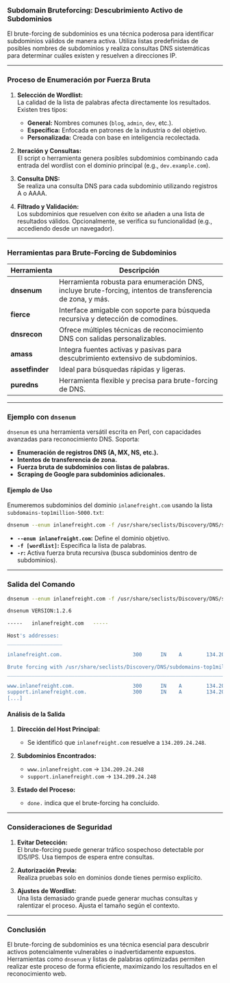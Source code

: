### **Subdomain Bruteforcing: Descubrimiento Activo de Subdominios**

El brute-forcing de subdominios es una técnica poderosa para identificar subdominios válidos de manera activa. Utiliza listas predefinidas de posibles nombres de subdominios y realiza consultas DNS sistemáticas para determinar cuáles existen y resuelven a direcciones IP.

---

### **Proceso de Enumeración por Fuerza Bruta**

1. **Selección de Wordlist:**  
    La calidad de la lista de palabras afecta directamente los resultados. Existen tres tipos:
    
    - **General:** Nombres comunes (`blog`, `admin`, `dev`, etc.).
    - **Específica:** Enfocada en patrones de la industria o del objetivo.
    - **Personalizada:** Creada con base en inteligencia recolectada.
2. **Iteración y Consultas:**  
    El script o herramienta genera posibles subdominios combinando cada entrada del wordlist con el dominio principal (e.g., `dev.example.com`).
    
3. **Consulta DNS:**  
    Se realiza una consulta DNS para cada subdominio utilizando registros A o AAAA.
    
4. **Filtrado y Validación:**  
    Los subdominios que resuelven con éxito se añaden a una lista de resultados válidos. Opcionalmente, se verifica su funcionalidad (e.g., accediendo desde un navegador).
    

---

### **Herramientas para Brute-Forcing de Subdominios**

|**Herramienta**|**Descripción**|
|---|---|
|**dnsenum**|Herramienta robusta para enumeración DNS, incluye brute-forcing, intentos de transferencia de zona, y más.|
|**fierce**|Interface amigable con soporte para búsqueda recursiva y detección de comodines.|
|**dnsrecon**|Ofrece múltiples técnicas de reconocimiento DNS con salidas personalizables.|
|**amass**|Integra fuentes activas y pasivas para descubrimiento extensivo de subdominios.|
|**assetfinder**|Ideal para búsquedas rápidas y ligeras.|
|**puredns**|Herramienta flexible y precisa para brute-forcing de DNS.|

---

### **Ejemplo con `dnsenum`**

`dnsenum` es una herramienta versátil escrita en Perl, con capacidades avanzadas para reconocimiento DNS. Soporta:

- **Enumeración de registros DNS (A, MX, NS, etc.).**
- **Intentos de transferencia de zona.**
- **Fuerza bruta de subdominios con listas de palabras.**
- **Scraping de Google para subdominios adicionales.**

#### **Ejemplo de Uso**

Enumeremos subdominios del dominio `inlanefreight.com` usando la lista `subdomains-top1million-5000.txt`:

```bash
dnsenum --enum inlanefreight.com -f /usr/share/seclists/Discovery/DNS/subdomains-top1million-5000.txt -r
```

- **`--enum inlanefreight.com`:** Define el dominio objetivo.
- **`-f [wordlist]`:** Especifica la lista de palabras.
- **`-r`:** Activa fuerza bruta recursiva (busca subdominios dentro de subdominios).

---

### **Salida del Comando**

```bash
dnsenum --enum inlanefreight.com -f /usr/share/seclists/Discovery/DNS/subdomains-top1million-20000.txt 

dnsenum VERSION:1.2.6

-----   inlanefreight.com   -----

Host's addresses:
__________________

inlanefreight.com.                       300      IN    A        134.209.24.248

Brute forcing with /usr/share/seclists/Discovery/DNS/subdomains-top1million-20000.txt:
_______________________________________________________________________________________

www.inlanefreight.com.                   300      IN    A        134.209.24.248
support.inlanefreight.com.               300      IN    A        134.209.24.248
[...]
```

#### **Análisis de la Salida**

1. **Dirección del Host Principal:**
    
    - Se identificó que `inlanefreight.com` resuelve a `134.209.24.248`.
2. **Subdominios Encontrados:**
    
    - `www.inlanefreight.com` → `134.209.24.248`
    - `support.inlanefreight.com` → `134.209.24.248`
3. **Estado del Proceso:**
    
    - `done.` indica que el brute-forcing ha concluido.

---

### **Consideraciones de Seguridad**

1. **Evitar Detección:**  
    El brute-forcing puede generar tráfico sospechoso detectable por IDS/IPS. Usa tiempos de espera entre consultas.
    
2. **Autorización Previa:**  
    Realiza pruebas solo en dominios donde tienes permiso explícito.
    
3. **Ajustes de Wordlist:**  
    Una lista demasiado grande puede generar muchas consultas y ralentizar el proceso. Ajusta el tamaño según el contexto.
    

---

### **Conclusión**

El brute-forcing de subdominios es una técnica esencial para descubrir activos potencialmente vulnerables o inadvertidamente expuestos. Herramientas como `dnsenum` y listas de palabras optimizadas permiten realizar este proceso de forma eficiente, maximizando los resultados en el reconocimiento web.